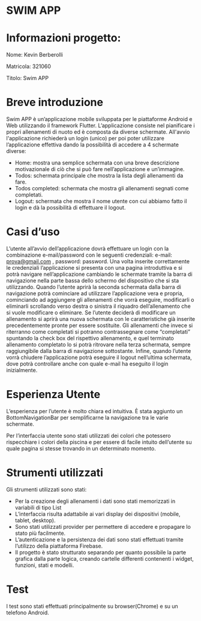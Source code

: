 # SWIM APP

# Informazioni progetto:

Nome: Kevin Berberolli

Matricola: 321060

Titolo: Swim APP

# Breve introduzione

Swim APP è un’applicazione mobile sviluppata per le piattaforme Android e Web utilizzando il framework Flutter.
L’applicazione consiste nel pianificare i propri allenamenti di nuoto ed è composta da diverse schermate. All'avvio l'applicazione richiederà un login (unico) per poi poter utilizzare l’applicazione effettiva dando la possibilità di accedere a 4 schermate diverse:

-	Home: mostra una semplice schermata con una breve descrizione motivazionale di ciò che si può fare nell’applicazione e un’immagine.
-	Todos: schermata principale che mostra la lista degli allenamenti da fare.
-	Todos completed: schermata che mostra gli allenamenti segnati come completati.
-	Logout: schermata che mostra il nome utente con cui abbiamo fatto il login e dà la possibilità di effettuare il logout.

# Casi d’uso

L’utente all’avvio dell’applicazione dovrà effettuare un login con la combinazione e-mail/password con le seguenti credenziali: e-mail: prova@gmail.com , password: password.
Una volta inserite correttamente le credenziali l’applicazione si presenta con una pagina introduttiva e si potrà navigare nell’applicazione cambiando le schermate tramite la barra di navigazione nella parte bassa dello schermo del dispositivo che si sta utilizzando.
Quando l’utente aprirà la seconda schermata dalla barra di navigazione potrà cominciare ad utilizzare l’applicazione vera e propria, cominciando ad aggiungere gli allenamenti che vorrà eseguire, modificarli o eliminarli scrollando verso destra o sinistra il riquadro dell’allenamento che si vuole modificare o eliminare. Se l’utente deciderà di modificare un allenamento si aprirà una nuova schermata con le caratteristiche già inserite precedentemente pronte per essere sostituite.
Gli allenamenti che invece si riterranno come completati si potranno contrassegnare come “completati” spuntando la check box del rispettivo allenamento, e quel terminato allenamento completato lo si potrà ritrovare nella terza schermata, sempre raggiungibile dalla barra di navigazione sottostante.
Infine, quando l’utente vorrà chiudere l’applicazione potrà eseguire il logout nell’ultima schermata, dove potrà controllare anche con quale e-mail ha eseguito il login inizialmente.

# Esperienza Utente

L’esperienza per l’utente è molto chiara ed intuitiva. È stata aggiunto un BottomNavigationBar per semplificarne la navigazione tra le varie schermate. 

Per l’interfaccia utente sono stati utilizzati dei colori che potessero rispecchiare i colori della piscina e per essere di facile intuito dell’utente su quale pagina si stesse trovando in un determinato momento.


# Strumenti utilizzati

Gli strumenti utilizzati sono stati:
-	Per la creazione degli allenamenti i dati sono stati memorizzati in variabili di tipo List
-	L’interfaccia risulta adattabile ai vari display dei dispositivi (mobile, tablet, desktop).
-	Sono stati utilizzati provider per permettere di accedere e propagare lo stato più facilmente.
-	L’autenticazione e la persistenza dei dati sono stati effettuati tramite l’utilizzo della piattaforma Firebase.
-	Il progetto è stato strutturato separando per quanto possibile la parte grafica dalla parte logica, creando cartelle differenti contenenti i widget, funzioni, stati e modelli.

# Test

I test sono stati effettuati principalmente su browser(Chrome) e su un telefono Android.



